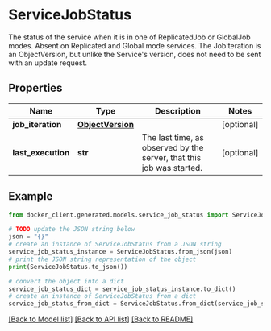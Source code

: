 # ServiceJobStatus

The status of the service when it is in one of ReplicatedJob or GlobalJob modes. Absent on Replicated and Global mode services. The JobIteration is an ObjectVersion, but unlike the Service's version, does not need to be sent with an update request. 

## Properties

Name | Type | Description | Notes
------------ | ------------- | ------------- | -------------
**job_iteration** | [**ObjectVersion**](ObjectVersion.md) |  | [optional] 
**last_execution** | **str** | The last time, as observed by the server, that this job was started.  | [optional] 

## Example

```python
from docker_client.generated.models.service_job_status import ServiceJobStatus

# TODO update the JSON string below
json = "{}"
# create an instance of ServiceJobStatus from a JSON string
service_job_status_instance = ServiceJobStatus.from_json(json)
# print the JSON string representation of the object
print(ServiceJobStatus.to_json())

# convert the object into a dict
service_job_status_dict = service_job_status_instance.to_dict()
# create an instance of ServiceJobStatus from a dict
service_job_status_from_dict = ServiceJobStatus.from_dict(service_job_status_dict)
```
[[Back to Model list]](../README.md#documentation-for-models) [[Back to API list]](../README.md#documentation-for-api-endpoints) [[Back to README]](../README.md)


